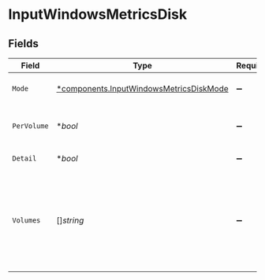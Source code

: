 # InputWindowsMetricsDisk


## Fields

| Field                                                                                                                                                  | Type                                                                                                                                                   | Required                                                                                                                                               | Description                                                                                                                                            |
| ------------------------------------------------------------------------------------------------------------------------------------------------------ | ------------------------------------------------------------------------------------------------------------------------------------------------------ | ------------------------------------------------------------------------------------------------------------------------------------------------------ | ------------------------------------------------------------------------------------------------------------------------------------------------------ |
| `Mode`                                                                                                                                                 | [*components.InputWindowsMetricsDiskMode](../../models/components/inputwindowsmetricsdiskmode.md)                                                      | :heavy_minus_sign:                                                                                                                                     | Select the level of details for disk metrics                                                                                                           |
| `PerVolume`                                                                                                                                            | **bool*                                                                                                                                                | :heavy_minus_sign:                                                                                                                                     | Generate separate metrics for each volume                                                                                                              |
| `Detail`                                                                                                                                               | **bool*                                                                                                                                                | :heavy_minus_sign:                                                                                                                                     | Generate full disk metrics                                                                                                                             |
| `Volumes`                                                                                                                                              | []*string*                                                                                                                                             | :heavy_minus_sign:                                                                                                                                     | Windows volumes to include/exclude. E.g.: C:, !E:, etc. Wildcards and ! (not) operators are supported. All volumes are included if this list is empty. |